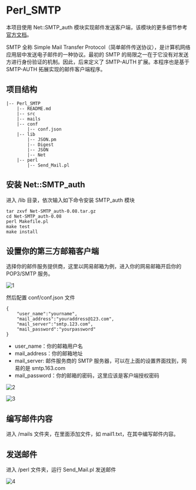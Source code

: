 # Perl_SMTP

本项目使用 Net::SMTP_auth 模块实现邮件发送客户端，该模块的更多细节参考 [官方文档](https://metacpan.org/pod/Net::SMTP_auth)。

SMTP 全称 Simple Mail Transfer Protocol（简单邮件传送协议），是计算机网络应用层中发送电子邮件的一种协议。最初的 SMTP 的局限之一在于它没有对发送方进行身份验证的机制。因此，后来定义了 SMTP-AUTH 扩展。本程序也是基于 SMTP-AUTH 拓展实现的邮件客户端程序。

## 项目结构

```
|-- Perl_SMTP
    |-- README.md
    |-- src
    |-- mails
    |-- conf
        |-- conf.json
    |-- lib
        |-- JSON.pm
        |-- Digest
        |-- JSON
        |-- Net
    |-- perl
        |-- Send_Mail.pl

```

## 安装 Net::SMTP_auth

进入 /lib 目录，依次输入如下命令安装 SMTP_auth 模块

```
tar zxvf Net-SMTP_auth-0.08.tar.gz
cd Net-SMTP_auth-0.08
perl Makefile.pl
make test
make install
```

## 设置你的第三方邮箱客户端

选择你的邮件服务提供商，这里以网易邮箱为例，进入你的网易邮箱开启你的 POP3/SMTP 服务。

![1](https://user-images.githubusercontent.com/24802073/55730503-eeae7080-5a4a-11e9-9816-2790c13f7dde.jpg)

然后配置 conf/conf.json 文件

```
{
    "user_name":"yourname",
    "mail_address":"youraddress@123.com",
    "mail_server":"smtp.123.com",
    "mail_password":"yourpassword"
}
```

* user_name：你的邮箱用户名
* mail_address：你的邮箱地址
* mail_server: 邮件服务商的 SMTP 服务器，可以在上面的设置界面找到，网易的是 smtp.163.com
* mail_password：你的邮箱的密码，这里应该是客户端授权密码

![2](https://user-images.githubusercontent.com/24802073/55730535-071e8b00-5a4b-11e9-95d3-0b3d82ed76ae.jpg)

![3](https://user-images.githubusercontent.com/24802073/55730558-13a2e380-5a4b-11e9-98fb-93fdbe983a8f.jpg)

## 编写邮件内容

进入 /mails 文件夹，在里面添加文件，如 mail1.txt，在其中编写邮件内容。

## 发送邮件

进入 /perl 文件夹，运行 Send_Mail.pl 发送邮件

![4](https://user-images.githubusercontent.com/24802073/55730576-1bfb1e80-5a4b-11e9-99f5-3cfd2493f58b.jpg)


